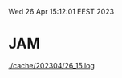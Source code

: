 Wed 26 Apr 15:12:01 EEST 2023
# JAM
<a href='./cache/202304/26_15.log'>./cache/202304/26_15.log</a>

